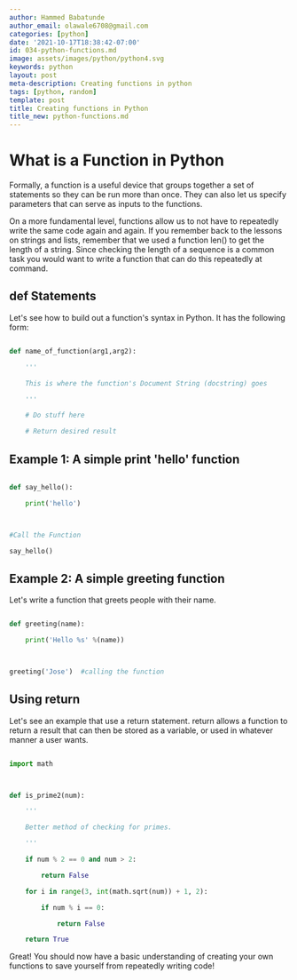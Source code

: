 ```yaml
---
author: Hammed Babatunde
author_email: olawale6708@gmail.com
categories: [python]
date: '2021-10-17T18:38:42-07:00'
id: 034-python-functions.md
image: assets/images/python/python4.svg
keywords: python
layout: post
meta-description: Creating functions in python
tags: [python, random]
template: post
title: Creating functions in Python
title_new: python-functions.md
---
```




# What is a Function in Python 

Formally, a function is a useful device that groups together a set of statements so they can be run more than once. They can also let us specify parameters that can serve as inputs to the functions.



On a more fundamental level, functions allow us to not have to repeatedly write the same code again and again. If you remember back to the lessons on strings and lists, remember that we used a function len() to get the length of a string. Since checking the length of a sequence is a common task you would want to write a function that can do this repeatedly at command.





## def Statements

Let's see how to build out a function's syntax in Python. It has the following form:

```python

def name_of_function(arg1,arg2):

    '''

    This is where the function's Document String (docstring) goes

    '''

    # Do stuff here

    # Return desired result

```



## Example 1: A simple print 'hello' function

```python

def say_hello():

    print('hello')



#Call the Function

say_hello()

```



## Example 2: A simple greeting function

Let's write a function that greets people with their name.

```python

def greeting(name):

    print('Hello %s' %(name))



greeting('Jose')  #calling the function

```



## Using return

Let's see an example that use a return statement. return allows a function to return a result that can then be stored as a variable, or used in whatever manner a user wants.

```python

import math



def is_prime2(num):

    '''

    Better method of checking for primes. 

    '''

    if num % 2 == 0 and num > 2: 

        return False

    for i in range(3, int(math.sqrt(num)) + 1, 2):

        if num % i == 0:

            return False

    return True

```



Great! You should now have a basic understanding of creating your own functions to save yourself from repeatedly writing code!
